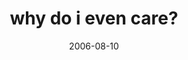 ---
layout: base.njk
title : 'why do i even care?' 
view_title : 'why do i even care?' 
year : '2006' 
date : '2006-08-10' 
img_file : '/drawing/whydoievencare.png' 
html_file : 'whydoievencare' 
next_html : 'whycantyouunderstand2.html' 
year_order : '211' 
permalink : "title/{{html_file}}.html"
---
